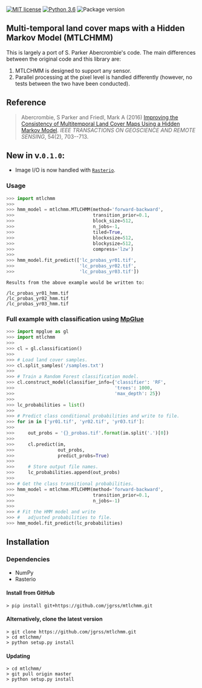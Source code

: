 [](#mit-license)[](#python-3.6)[](#package-version)

[![MIT license](https://img.shields.io/badge/License-MIT-black.svg)](https://lbesson.mit-license.org/)
[![Python 3.6](https://img.shields.io/badge/python-3.6-black.svg)](https://www.python.org/downloads/release/python-360/)
![Package version](https://img.shields.io/badge/version-0.1.0-blue.svg?cacheSeconds=2592000)

Multi-temporal land cover maps with a Hidden Markov Model (MTLCHMM)
---

This is largely a port of S. Parker Abercrombie's code. The main differences between the 
original code and this library are:

1. MTLCHMM is designed to support any sensor.
2. Parallel processing at the pixel level is handled differently (however, no tests 
between the two have been conducted).

## Reference

> Abercrombie, S Parker and Friedl, Mark A (2016) [Improving the Consistency of Multitemporal Land
Cover Maps Using a Hidden Markov Model](https://ieeexplore.ieee.org/document/7254169/). _IEEE TRANSACTIONS ON GEOSCIENCE AND REMOTE SENSING_, 54(2), 703--713.

## New in v.`0.1.0`:

* Image I/O is now handled with [`Rasterio`](https://rasterio.readthedocs.io/en/stable/).

### Usage

```python
>>> import mtlchmm
>>>
>>> hmm_model = mtlchmm.MTLCHMM(method='forward-backward', 
>>>                             transition_prior=0.1,
>>>                             block_size=512,
>>>                             n_jobs=-1,
>>>                             tiled=True,
>>>                             blockxsize=512,
>>>                             blockysize=512,
>>>                             compress='lzw')
>>>
>>> hmm_model.fit_predict(['lc_probas_yr01.tif', 
>>>                        'lc_probas_yr02.tif',
>>>                        'lc_probas_yr03.tif'])
```

```text
Results from the above example would be written to:

/lc_probas_yr01_hmm.tif
/lc_probas_yr02_hmm.tif
/lc_probas_yr03_hmm.tif
```

### Full example with classification using [MpGlue](https://github.com/jgrss/mpglue)

```python
>>> import mpglue as gl
>>> import mtlchmm
>>>
>>> cl = gl.classification()
>>>
>>> # Load land cover samples.
>>> cl.split_samples('/samples.txt')
>>>
>>> # Train a Random Forest classification model.
>>> cl.construct_model(classifier_info={'classifier': 'RF',
>>>                                     'trees': 1000,
>>>                                     'max_depth': 25})
>>>
>>> lc_probabilities = list()
>>>
>>> # Predict class conditional probabilities and write to file.
>>> for im in ['yr01.tif', 'yr02.tif', 'yr03.tif']:
>>>
>>>     out_probs = '{}_probas.tif'.format(im.split('.')[0])
>>>
>>>     cl.predict(im, 
>>>                out_probs,
>>>                predict_probs=True)
>>>
>>>     # Store output file names.
>>>     lc_probabilities.append(out_probs)
>>>
>>> # Get the class transitional probabilities.
>>> hmm_model = mtlchmm.MTLCHMM(method='forward-backward', 
>>>                             transition_prior=0.1,
>>>                             n_jobs=-1)
>>>
>>> # Fit the HMM model and write 
>>> #   adjusted probabilities to file.
>>> hmm_model.fit_predict(lc_probabilities)
```

Installation
---

### Dependencies

* NumPy
* Rasterio

#### Install from GitHub

```commandline
> pip install git+https://github.com/jgrss/mtlchmm.git
```

#### Alternatively, clone the latest version

```commandline
> git clone https://github.com/jgrss/mtlchmm.git
> cd mtlchmm/
> python setup.py install
```

#### Updating

```commandline
> cd mtlchmm/
> git pull origin master
> python setup.py install
```
